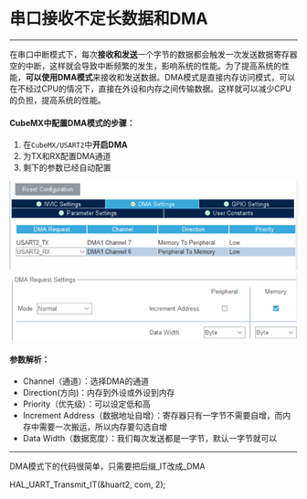# 串口接收不定长数据和DMA
***
在串口中断模式下，每次**接收和发送**一个字节的数据都会触发一次发送数据寄存器空的中断，这样就会导致中断频繁的发生，影响系统的性能。为了提高系统的性能，**可以使用DMA模式**来接收和发送数据。DMA模式是直接内存访问模式，可以在不经过CPU的情况下，直接在外设和内存之间传输数据。这样就可以减少CPU的负担，提高系统的性能。

#### CubeMX中配置DMA模式的步骤：
1. 在`CubeMX/USART2`中**开启DMA**
2. 为TX和RX配置DMA通道
3. 剩下的参数已经自动配置

![alt text](image-2.png)
![alt text](image-3.png)
#### 参数解析：
- Channel（通道）：选择DMA的通道
- Direction(方向)：内存到外设或外设到内存
- Priority（优先级）：可以设定低和高
- Increment Address（数据地址自增）：寄存器只有一字节不需要自增，而内存中需要一次搬运，所以内存要勾选自增
- Data Width（数据宽度）：我们每次发送都是一字节，默认一字节就可以
***
DMA模式下的代码很简单，只需要把后缀_IT改成_DMA

HAL_UART_Transmit_IT(&huart2, com, 2);